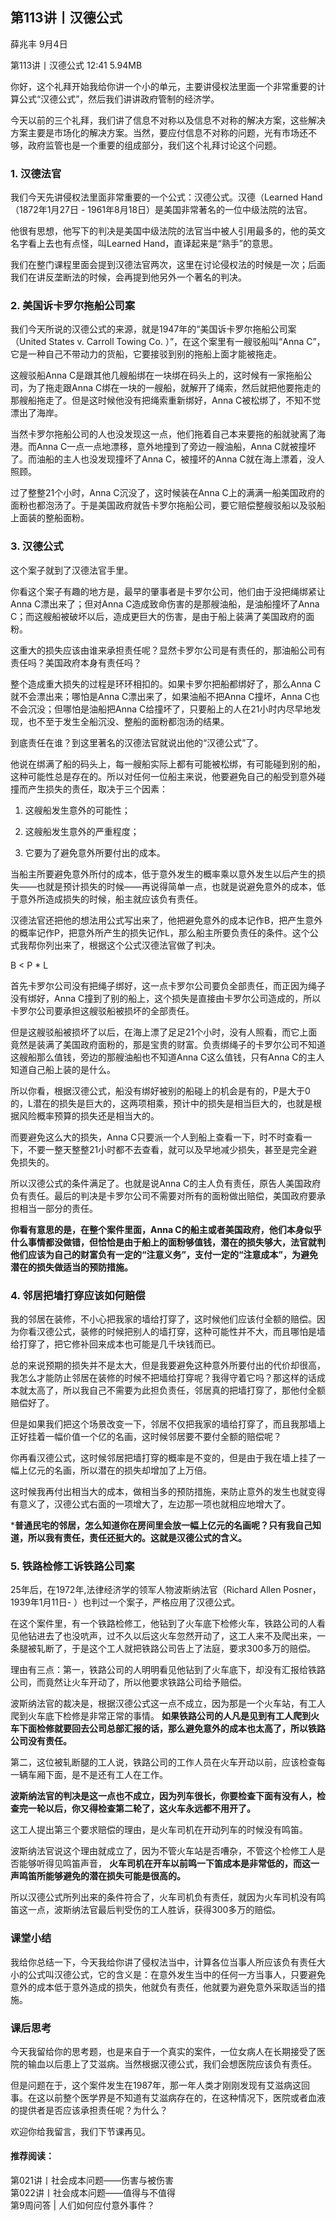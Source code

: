 
## 第113讲丨汉德公式


薛兆丰
9月4日

第113讲丨汉德公式
12:41 5.94MB


你好，这个礼拜开始我给你讲一个小的单元，主要讲侵权法里面一个非常重要的计算公式“汉德公式”，然后我们讲讲政府管制的经济学。

今天以前的三个礼拜，我们讲了信息不对称以及信息不对称的解决方案，这些解决方案主要是市场化的解决方案。当然，要应付信息不对称的问题，光有市场还不够，政府监管也是一个重要的组成部分，我们这个礼拜讨论这个问题。


### 1. 汉德法官

我们今天先讲侵权法里面非常重要的一个公式：汉德公式。汉德（Learned Hand（1872年1月27日 - 1961年8月18日）是美国非常著名的一位中级法院的法官。

他很有思想，他写下的判决是美国中级法院的法官当中被人引用最多的，他的英文名字看上去也有点怪，叫Learned Hand，直译起来是“熟手”的意思。

我们在整门课程里面会提到汉德法官两次，这里在讨论侵权法的时候是一次；后面我们在讲反垄断法的时候，会再提到他另外一个著名的判决。

### 2. 美国诉卡罗尔拖船公司案

我们今天所说的汉德公式的来源，就是1947年的“美国诉卡罗尔拖船公司案（United States v. Carroll Towing Co. ）”，在这个案里有一艘驳船叫“Anna C”，它是一种自己不带动力的货船，它要接驳到别的拖船上面才能被拖走。

这艘驳船Anna C是跟其他几艘船绑在一块绑在码头上的，这时候有一家拖船公司，为了拖走跟Anna C绑在一块的一艘船，就解开了绳索，然后就把他要拖走的那艘船拖走了。但是这时候他没有把绳索重新绑好，Anna C被松绑了，不知不觉漂出了海岸。

当然卡罗尔拖船公司的人也没发现这一点，他们拖着自己本来要拖的船就驶离了海港。而Anna C一点一点地漂移，意外地撞到了旁边一艘油船，Anna C就被撞坏了。而油船的主人也没发现撞坏了Anna C，被撞坏的Anna C就在海上漂着，没人照顾。

过了整整21个小时，Anna C沉没了，这时候装在Anna C上的满满一船美国政府的面粉也都泡汤了。于是美国政府就告卡罗尔拖船公司，要它赔偿整艘驳船以及驳船上面装的整船面粉。

### 3. 汉德公式

这个案子就到了汉德法官手里。

你看这个案子有趣的地方是，最早的肇事者是卡罗尔公司，他们由于没把绳绑紧让Anna C漂出来了；但对Anna C造成致命伤害的是那艘油船，是油船撞坏了Anna C；而这艘船被破坏以后，造成更巨大的伤害，是由于船上装满了美国政府的面粉。

这重大的损失应该由谁来承担责任呢？显然卡罗尔公司是有责任的，那油船公司有责任吗？美国政府本身有责任吗？

整个造成重大损失的过程是环环相扣的。如果卡罗尔把船都绑好了，那么Anna C就不会漂出来；哪怕是Anna C漂出来了，如果油船不把Anna C撞坏，Anna C也不会沉没；但哪怕是油船把Anna C给撞坏了，只要船上的人在21小时内尽早地发现，也不至于发生全船沉没、整船的面粉都泡汤的结果。

到底责任在谁？到这里著名的汉德法官就说出他的“汉德公式”了。

他说在绑满了船的码头上，每一艘船实际上都有可能被松绑，有可能碰到别的船，这种可能性总是存在的。所以对任何一位船主来说，他要避免自己的船受到意外碰撞而产生损失的责任，取决于三个因素：

1. 这艘船发生意外的可能性；

2. 这艘船发生意外的严重程度；

3. 它要为了避免意外所要付出的成本。

当船主所要避免意外所付的成本，低于意外发生的概率乘以意外发生以后产生的损失——也就是预计损失的时候——再说得简单一点，也就是说避免意外的成本，低于意外所造成损失的时候，船主就应该负有责任。

汉德法官还把他的想法用公式写出来了，他把避免意外的成本记作B，把产生意外的概率记作P，把意外所产生的损失记作L，那么船主所要负责任的条件。这个公式我帮你列出来了，根据这个公式汉德法官做了判决。

B < P * L

首先卡罗尔公司没有把绳子绑好，这一点卡罗尔公司要负全部责任，而正因为绳子没有绑好，Anna C撞到了别的船上，这个损失是直接由卡罗尔公司造成的，所以卡罗尔公司要承担这艘驳船被损坏的全部责任。

但是这艘驳船被损坏了以后，在海上漂了足足21个小时，没有人照看，而它上面竟然是装满了美国政府面粉的，那是宝贵的财富。负责绑绳子的卡罗尔公司不知道这艘船那么值钱，旁边的那艘油船也不知道Anna C这么值钱，只有Anna C的主人知道自己船上装的是什么。

所以你看，根据汉德公式，船没有绑好被别的船碰上的机会是有的，P是大于0的，L潜在的损失是巨大的，这两项相乘，预计中的损失是相当巨大的，也就是根据风险概率预算的损失还是相当大的。

而要避免这么大的损失，Anna C只要派一个人到船上查看一下，时不时查看一下，不要一整天整整21小时都不去查看，就可以及早地减少损失，甚至是完全避免损失的。

所以汉德公式的条件满足了。也就是说Anna C的主人负有责任，原告人美国政府负有责任。最后的判决是卡罗尔公司不需要对所有的面粉做出赔偿，美国政府要承担相当一部分的责任。

**你看有意思的是，在整个案件里面，Anna C的船主或者美国政府，他们本身似乎什么事情都没做错，但恰恰是由于船上的面粉够值钱，潜在的损失够大，法官就判他们应该为自己的财富负有一定的“注意义务”，支付一定的“注意成本”，为避免潜在的损失做适当的预防措施。**

### 4. 邻居把墙打穿应该如何赔偿

我的邻居在装修，不小心把我家的墙给打穿了，这时候他们应该付全额的赔偿。因为你看汉德公式，装修的时候把别人的墙打穿，这种可能性并不大，而且哪怕是墙给打穿了，把它修补回来成本也可能是几千块钱而已。

总的来说预期的损失并不是太大，但是我要避免这种意外所要付出的代价却很高，我怎么才能防止邻居在装修的时候不把墙给打穿呢？我得守着它吗？那这样的话成本就太高了，所以我自己不需要为此担负责任，邻居真的把墙打穿了，那他付全额赔偿好了。

但是如果我们把这个场景改变一下，邻居不仅把我家的墙给打穿了，而且我那墙上正好挂着一幅价值一个亿的名画，这时候邻居要不要付全额的赔偿呢？

你再看汉德公式，这时候邻居把墙打穿的概率是不变的，但是由于我在墙上挂了一幅上亿元的名画，所以潜在的损失却增加了上万倍。

这时候我再付出相当大的成本，做相当多的预防措施，来防止意外的发生也就变得有意义了，汉德公式右面的一项增大了，左边那一项也就相应地增大了。

***普通民宅的邻居，怎么知道你在房间里会放一幅上亿元的名画呢？只有我自己知道，所以我有责任，责任还挺大的。这就是汉德公式的含义。**


### 5. 铁路检修工诉铁路公司案

25年后，在1972年,法律经济学的领军人物波斯纳法官（Richard Allen Posner，1939年1月11日- ）也判过一个案子，严格应用了汉德公式。

在这个案件里，有一个铁路检修工，他钻到了火车底下检修火车，铁路公司的人看见他钻进去了也没吭声，过不久以后这火车忽然开动了，这工人来不及爬出来，一条腿被轧断了，于是这个工人就把铁路公司告上了法庭，要求300多万的赔偿。

理由有三点：第一，铁路公司的人明明看见他钻到了火车底下，却没有汇报给铁路公司，而竟然让火车开动了，所以他要求铁路公司给予赔偿。

波斯纳法官的裁决是，根据汉德公式这一点不成立，因为那是一个火车站，有工人爬到火车底下检修是非常正常的事情。 **如果铁路公司的人凡是见到有工人爬到火车下面检修就要回去公司总部汇报的话，那么避免意外的成本也太高了，所以铁路公司没有责任。**

第二，这位被轧断腿的工人说，铁路公司的工作人员在火车开动以前，应该检查每一辆车厢下面，是不是还有工人在工作。

**波斯纳法官的判决是这一点也不成立，因为列车很长，你要检查下面有没有人，检查完一轮以后，你又得检查第二轮了，这火车永远都不用开了。**

这工人提出第三个要求赔偿的理由，是火车司机在开动列车的时候没有鸣笛。

波斯纳法官说这个理由就成立了，因为不管火车站是否嘈杂，不管这个检修工人是否能够听得见鸣笛声音， **火车司机在开车以前鸣一下笛成本是非常低的，而这一声鸣笛所能够避免的潜在损失可能是很高的。**

所以汉德公式所列出来的条件符合了，火车司机负有责任，就因为火车司机没有鸣笛这一点，波斯纳法官最后判受伤的工人胜诉，获得300多万的赔偿。

### 课堂小结

我给你总结一下，今天我给你讲了侵权法当中，计算各位当事人所应该负有责任大小的公式叫汉德公式，它的含义是：在意外发生当中的任何一方当事人，只要避免意外的成本低于意外造成的损失，他就负有责任，他就要为避免意外采取适当的措施。

### 课后思考

今天我留给你的思考题，也是来自于一个真实的案件，一位女病人在长期接受了医院的输血以后患上了艾滋病。当然根据汉德公式，我们会想医院应该负有责任。

但是问题在于，这个案件发生在1987年，那一年人类才刚刚发现有艾滋病这回事。在这以前整个医学界是不知道有艾滋病存在的，在这种情况下，医院或者血液的提供者是否应该承担责任呢？为什么？

欢迎你给我留言，我们下节课再见。

#### 推荐阅读：

第021讲丨社会成本问题——伤害与被伤害  
第022讲丨社会成本问题——值得与不值得  
第9周问答 | 人们如何应付意外事件？  


